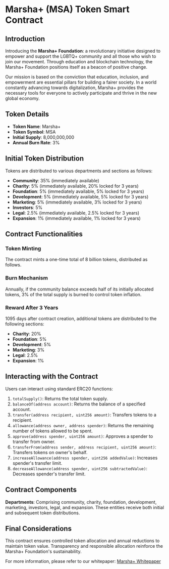 # Marsha+ (MSA) Token Smart Contract

## Introduction

Introducing the **Marsha+ Foundation**: a revolutionary initiative designed to empower and support the LGBTQ+ community and all those who wish to join our movement. Through education and blockchain technology, the Marsha+ Foundation positions itself as a beacon of positive change.

Our mission is based on the conviction that education, inclusion, and empowerment are essential pillars for building a fairer society. In a world constantly advancing towards digitalization, Marsha+ provides the necessary tools for everyone to actively participate and thrive in the new global economy.

## Token Details

- **Token Name**: Marsha+
- **Token Symbol**: MSA
- **Initial Supply**: 8,000,000,000
- **Annual Burn Rate**: 3%

## Initial Token Distribution

Tokens are distributed to various departments and sections as follows:

- **Community**: 35% (immediately available)
- **Charity**: 5% (immediately available, 20% locked for 3 years)
- **Foundation**: 5% (immediately available, 5% locked for 3 years)
- **Development**: 5% (immediately available, 5% locked for 3 years)
- **Marketing**: 5% (immediately available, 3% locked for 3 years)
- **Investors**: 5%
- **Legal**: 2.5% (immediately available, 2.5% locked for 3 years)
- **Expansion**: 1% (immediately available, 1% locked for 3 years)

## Contract Functionalities

### Token Minting

The contract mints a one-time total of 8 billion tokens, distributed as follows.

### Burn Mechanism

Annually, if the community balance exceeds half of its initially allocated tokens, 3% of the total supply is burned to control token inflation.

### Reward After 3 Years

1095 days after contract creation, additional tokens are distributed to the following sections:

- **Charity**: 20%
- **Foundation**: 5%
- **Development**: 5%
- **Marketing**: 3%
- **Legal**: 2.5%
- **Expansion**: 1%

## Interacting with the Contract

Users can interact using standard ERC20 functions:

1. `totalSupply()`: Returns the total token supply.
2. `balanceOf(address account)`: Returns the balance of a specified account.
3. `transfer(address recipient, uint256 amount)`: Transfers tokens to a recipient.
4. `allowance(address owner, address spender)`: Returns the remaining number of tokens allowed to be spent.
5. `approve(address spender, uint256 amount)`: Approves a spender to transfer from owner.
6. `transferFrom(address sender, address recipient, uint256 amount)`: Transfers tokens on owner's behalf.
7. `increaseAllowance(address spender, uint256 addedValue)`: Increases spender's transfer limit.
8. `decreaseAllowance(address spender, uint256 subtractedValue)`: Decreases spender's transfer limit.

## Contract Components

**Departments**: Comprising community, charity, foundation, development, marketing, investors, legal, and expansion. These entities receive both initial and subsequent token distributions.

## Final Considerations

This contract ensures controlled token allocation and annual reductions to maintain token value. Transparency and responsible allocation reinforce the Marsha+ Foundation's sustainability.

For more information, please refer to our whitepaper: [Marsha+ Whitepaper](https://marshafoundation.gitbook.io/marsha+-wp)

